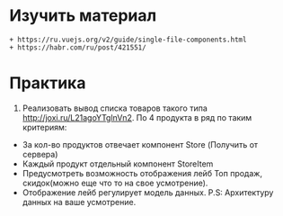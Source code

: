 ﻿# Изучить материал
    + https://ru.vuejs.org/v2/guide/single-file-components.html
    + https://habr.com/ru/post/421551/
    
# Практика

1) Реализовать вывод списка товаров такого типа http://joxi.ru/L21agoYTglnVn2. По 4 продукта в ряд по таким критериям:

* За кол-во продуктов отвечает компонент Store (Получить от сервера)
* Каждый продукт отдельный компонент StoreItem
* Предусмотреть возможность отображения лейб Топ продаж, скидок(можно еще что то на свое усмотрение).
* Отображение лейб регулирует модель данных.
P.S: Архитектуру данных на ваше усмотрение.